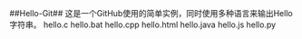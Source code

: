 ##Hello-Git##
这是一个GitHub使用的简单实例，同时使用多种语言来输出Hello字符串。
				hello.c
				hello.bat
				hello.cpp
				hello.html
				hello.java
				hello.js
				hello.py